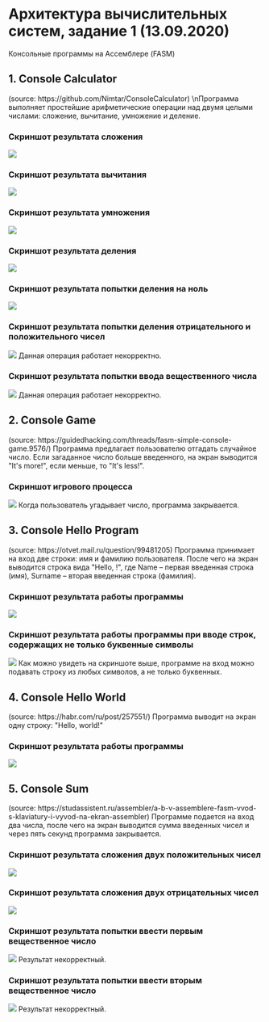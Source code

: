 # Архитектура вычислительных систем, задание 1 (13.09.2020)
Консольные программы на Ассемблере (FASM)
<h2/> 1. Console Calculator </h2>
(source: https://github.com/Nimtar/ConsoleCalculator)
\nПрограмма выполняет простейшие арифметические операции над двумя целыми числами: сложение, вычитание, умножение и деление.
<h3/> Скриншот результата сложения </h3>
<img src= "https://github.com/MSenso/Computer-System-Architecture-task-1/blob/master/%2B%20operation.png">
<h3/> Скриншот результата вычитания </h3>
<img src= "https://github.com/MSenso/Computer-System-Architecture-task-1/blob/master/-%20operation.png">
<h3/> Скриншот результата умножения </h3>
<img src= "https://github.com/MSenso/Computer-System-Architecture-task-1/blob/master/multipl_operation.png">
<h3/> Скриншот результата деления </h3>
<img src= "https://github.com/MSenso/Computer-System-Architecture-task-1/blob/master/div_operation.png">
<h3/> Скриншот результата попытки деления на ноль </h3>
<img src= "https://github.com/MSenso/Computer-System-Architecture-task-1/blob/master/zero_divison.png">
<h3/> Скриншот результата попытки деления отрицательного и положительного чисел </h3>
<img src= "https://github.com/MSenso/Computer-System-Architecture-task-1/blob/master/wrong_div_operation.png">
           Данная операция работает некорректно.
<h3/> Скриншот результата попытки ввода вещественного числа </h3>
<img src= "https://github.com/MSenso/Computer-System-Architecture-task-1/blob/master/float_wrong.png">
           Данная операция работает некорректно.
           
<h2/> 2. Console Game </h2> (source: https://guidedhacking.com/threads/fasm-simple-console-game.9576/)
Программа предлагает пользователю отгадать случайное число. Если загаданное число больше введенного, на экран выводится "It's more!", если меньше, то "It's less!".
<h3/> Скриншот игрового процесса </h3>
<img src= "https://github.com/MSenso/Computer-System-Architecture-task-1/blob/master/game%20proc.png">
           Когда пользователь угадывает число, программа закрывается.

<h2/> 3. Console Hello Program </h2> (source: https://otvet.mail.ru/question/99481205)
Программа принимает на вход две строки: имя и фамилию пользователя. После чего на экран выводится строка вида "Hello, <Name> <Surname>!", где Name – первая введенная строка (имя), Surname – вторая введенная строка (фамилия).
           <h3/> Скриншот результата работы программы </h3>
           <img src = "https://github.com/MSenso/Computer-System-Architecture-task-1/blob/master/hello.png">
           <h3/> Скриншот результата работы программы при вводе строк, содержащих не только буквенные символы</h3>
           <img src = "https://github.com/MSenso/Computer-System-Architecture-task-1/blob/master/symb%20hello.png">
            Как можно увидеть на скриншоте выше, программе на вход можно подавать строку из любых символов, а не только буквенных.
            
<h2/> 4. Console Hello World </h2> (source: https://habr.com/ru/post/257551/)
Программа выводит на экран одну строку: "Hello, world!"
<h3/> Скриншот результата работы программы </h3>
<img src= "https://github.com/MSenso/Computer-System-Architecture-task-1/blob/master/hello%20world.png">

<h2/> 5. Console Sum </h2> (source: https://studassistent.ru/assembler/a-b-v-assemblere-fasm-vvod-s-klaviatury-i-vyvod-na-ekran-assembler)
Программе подается на вход два числа, после чего на экран выводится сумма введенных чисел и через пять секунд программа закрывается.
<h3/> Скриншот результата сложения двух положительных чисел </h3>
<img src = "https://github.com/MSenso/Computer-System-Architecture-task-1/blob/master/default%20sum.png">
<h3/> Скриншот результата сложения двух отрицательных чисел </h3>
<img src = "https://github.com/MSenso/Computer-System-Architecture-task-1/blob/master/-sum.png">
<h3/> Скриншот результата попытки ввести первым вещественное число </h3>
<img src = "https://github.com/MSenso/Computer-System-Architecture-task-1/blob/master/first_float.png">
Результат некорректный.
<h3/> Скриншот результата попытки ввести вторым вещественное число </h3>
<img src = "https://github.com/MSenso/Computer-System-Architecture-task-1/blob/master/second_float.png">
Результат некорректный.
